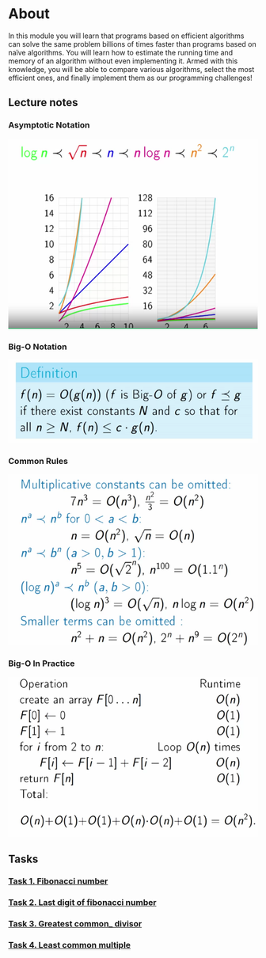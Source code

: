 # About  

In this module you will learn that programs based on efficient algorithms can solve the same problem billions of times faster than programs based on naïve algorithms. You will learn how to estimate the running time and memory of an algorithm without even implementing it. Armed with this knowledge, you will be able to compare various algorithms, select the most efficient ones, and finally implement them as our programming challenges!

## Lecture notes

### Asymptotic Notation

![Asymptotic Notation][def_asymptotic]

### Big-O Notation

![Big-O Notation][def_big-o]

### Common Rules

![Common Rules][def_common_rules]

### Big-O In Practice

![Big-O In Practice][def_big_o_practice]

## Tasks

### [Task 1. Fibonacci number](1_fibonacci_number)

### [Task 2. Last digit of fibonacci number](2_last_digit_of_fibonacci_number)

### [Task 3. Greatest common_ divisor](3_greatest_common_divisor)

### [Task 4. Least common multiple](4_least_common_multiple)

[def_asymptotic]: pics/asymptotic_notation.png
[def_big-o]: pics/big_o_notation.png
[def_common_rules]: pics/common_rules.png
[def_big_o_practice]: pics/big_o_practice_fibonacci.png